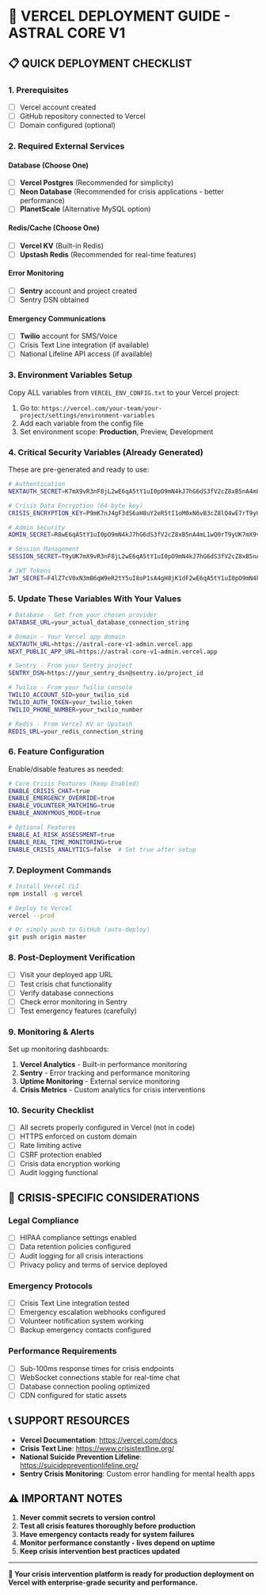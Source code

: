 # 🚀 VERCEL DEPLOYMENT GUIDE - ASTRAL CORE V1

## 📋 QUICK DEPLOYMENT CHECKLIST

### 1. Prerequisites
- [ ] Vercel account created
- [ ] GitHub repository connected to Vercel
- [ ] Domain configured (optional)

### 2. Required External Services

#### Database (Choose One)
- [ ] **Vercel Postgres** (Recommended for simplicity)
- [ ] **Neon Database** (Recommended for crisis applications - better performance)
- [ ] **PlanetScale** (Alternative MySQL option)

#### Redis/Cache (Choose One)  
- [ ] **Vercel KV** (Built-in Redis)
- [ ] **Upstash Redis** (Recommended for real-time features)

#### Error Monitoring
- [ ] **Sentry** account and project created
- [ ] Sentry DSN obtained

#### Emergency Communications
- [ ] **Twilio** account for SMS/Voice
- [ ] Crisis Text Line integration (if available)
- [ ] National Lifeline API access (if available)

### 3. Environment Variables Setup

Copy ALL variables from `VERCEL_ENV_CONFIG.txt` to your Vercel project:

1. Go to: `https://vercel.com/your-team/your-project/settings/environment-variables`
2. Add each variable from the config file
3. Set environment scope: **Production**, Preview, Development

### 4. Critical Security Variables (Already Generated)

These are pre-generated and ready to use:

```bash
# Authentication
NEXTAUTH_SECRET=K7mX9vR3nF8jL2wE6qA5tY1uI0pO9mN4kJ7hG6dS3fV2cZ8xB5nA4mL1wQ0rT9yU

# Crisis Data Encryption (64-byte key)
CRISIS_ENCRYPTION_KEY=P9mK7nJ4gF3dS6aH8uY2eR5tI1oM0xN6vB3cZ8lQ4wE7rT9yU1iO5pA2sG6hJ9kL3fV8nB4mX7qW0eR3tY6uI9oP2sA5gH8jK1dF4lZ7cV0xN3mB6qW9eR2tY5uI8oP1sA4g

# Admin Security
ADMIN_SECRET=R8wE6qA5tY1uI0pO9mN4kJ7hG6dS3fV2cZ8xB5nA4mL1wQ0rT9yUK7mX9vR3nF8j

# Session Management
SESSION_SECRET=T9yUK7mX9vR3nF8jL2wE6qA5tY1uI0pO9mN4kJ7hG6dS3fV2cZ8xB5nA4mL1wQ0r

# JWT Tokens
JWT_SECRET=F4lZ7cV0xN3mB6qW9eR2tY5uI8oP1sA4gH8jK1dF2wE6qA5tY1uI0pO9mN4kJ7h
```

### 5. Update These Variables With Your Values

```bash
# Database - Get from your chosen provider
DATABASE_URL=your_actual_database_connection_string

# Domain - Your Vercel app domain
NEXTAUTH_URL=https://astral-core-v1-admin.vercel.app
NEXT_PUBLIC_APP_URL=https://astral-core-v1-admin.vercel.app

# Sentry - From your Sentry project
SENTRY_DSN=https://your_sentry_dsn@sentry.io/project_id

# Twilio - From your Twilio console
TWILIO_ACCOUNT_SID=your_twilio_sid
TWILIO_AUTH_TOKEN=your_twilio_token
TWILIO_PHONE_NUMBER=your_twilio_number

# Redis - From Vercel KV or Upstash
REDIS_URL=your_redis_connection_string
```

### 6. Feature Configuration

Enable/disable features as needed:

```bash
# Core Crisis Features (Keep Enabled)
ENABLE_CRISIS_CHAT=true
ENABLE_EMERGENCY_OVERRIDE=true
ENABLE_VOLUNTEER_MATCHING=true
ENABLE_ANONYMOUS_MODE=true

# Optional Features
ENABLE_AI_RISK_ASSESSMENT=true
ENABLE_REAL_TIME_MONITORING=true
ENABLE_CRISIS_ANALYTICS=false  # Set true after setup
```

### 7. Deployment Commands

```bash
# Install Vercel CLI
npm install -g vercel

# Deploy to Vercel
vercel --prod

# Or simply push to GitHub (auto-deploy)
git push origin master
```

### 8. Post-Deployment Verification

- [ ] Visit your deployed app URL
- [ ] Test crisis chat functionality
- [ ] Verify database connections
- [ ] Check error monitoring in Sentry
- [ ] Test emergency features (carefully)

### 9. Monitoring & Alerts

Set up monitoring dashboards:

1. **Vercel Analytics** - Built-in performance monitoring
2. **Sentry** - Error tracking and performance monitoring  
3. **Uptime Monitoring** - External service monitoring
4. **Crisis Metrics** - Custom analytics for crisis interventions

### 10. Security Checklist

- [ ] All secrets properly configured in Vercel (not in code)
- [ ] HTTPS enforced on custom domain
- [ ] Rate limiting active
- [ ] CSRF protection enabled
- [ ] Crisis data encryption working
- [ ] Audit logging functional

## 🚨 CRISIS-SPECIFIC CONSIDERATIONS

### Legal Compliance
- [ ] HIPAA compliance settings enabled
- [ ] Data retention policies configured
- [ ] Audit logging for all crisis interactions
- [ ] Privacy policy and terms of service deployed

### Emergency Protocols
- [ ] Crisis Text Line integration tested
- [ ] Emergency escalation webhooks configured
- [ ] Volunteer notification system working
- [ ] Backup emergency contacts configured

### Performance Requirements
- [ ] Sub-100ms response times for crisis endpoints
- [ ] WebSocket connections stable for real-time chat
- [ ] Database connection pooling optimized
- [ ] CDN configured for static assets

## 📞 SUPPORT RESOURCES

- **Vercel Documentation**: https://vercel.com/docs
- **Crisis Text Line**: https://www.crisistextline.org/
- **National Suicide Prevention Lifeline**: https://suicidepreventionlifeline.org/
- **Sentry Crisis Monitoring**: Custom error handling for mental health apps

## ⚠️ IMPORTANT NOTES

1. **Never commit secrets to version control**
2. **Test all crisis features thoroughly before production**
3. **Have emergency contacts ready for system failures**
4. **Monitor performance constantly - lives depend on uptime**
5. **Keep crisis intervention best practices updated**

---

**🎯 Your crisis intervention platform is ready for production deployment on Vercel with enterprise-grade security and performance.**